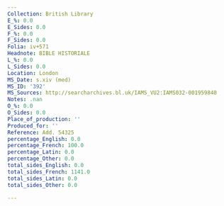 ```yaml
---
Collection: British Library
E_%: 0.0
E_Sides: 0.0
F_%: 0.0
F_Sides: 0.0
Folia: iv+571
Headnote: BIBLE HISTORIALE
L_%: 0.0
L_Sides: 0.0
Location: London
MS_Date: s.xiv (med)
MS_ID: '392'
MS_Sources: http://searcharchives.bl.uk/IAMS_VU2:IAMS032-001959840
Notes: .nan
O_%: 0.0
O_Sides: 0.0
Place_of_production: ''
Produced_for: ''
Reference: Add. 54325
percentage_English: 0.0
percentage_French: 100.0
percentage_Latin: 0.0
percentage_Other: 0.0
total_sides_English: 0.0
total_sides_French: 1141.0
total_sides_Latin: 0.0
total_sides_Other: 0.0

---
```

